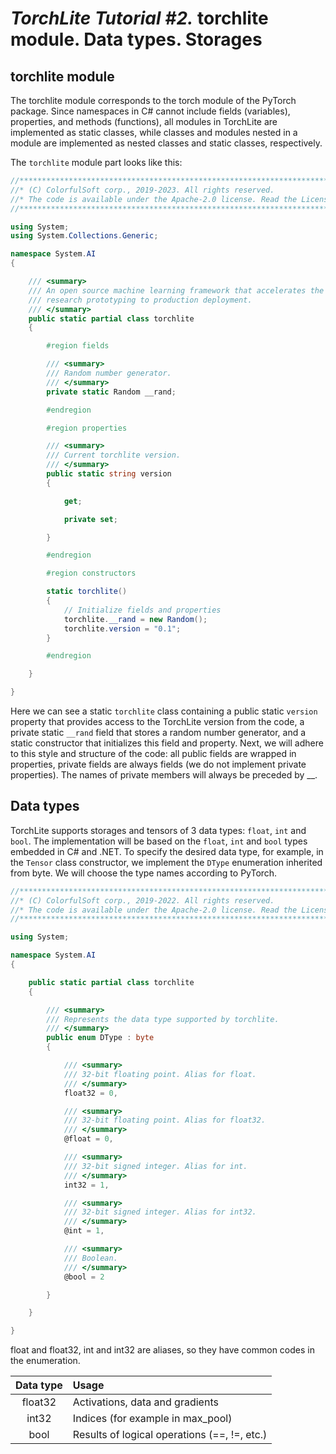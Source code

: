 # _TorchLite Tutorial #2._ torchlite module. Data types. Storages



## torchlite module

The torchlite module corresponds to the torch module of the PyTorch package. Since namespaces in C# cannot include fields (variables),
properties, and methods (functions), all modules in TorchLite are implemented as static classes, while classes and modules nested in a module are
implemented as nested classes and static classes, respectively.

The `torchlite` module part looks like this:

```C#
//***************************************************************************************************
//* (C) ColorfulSoft corp., 2019-2023. All rights reserved.
//* The code is available under the Apache-2.0 license. Read the License for details.
//***************************************************************************************************

using System;
using System.Collections.Generic;

namespace System.AI
{

    /// <summary>
    /// An open source machine learning framework that accelerates the path from
    /// research prototyping to production deployment.
    /// </summary>
    public static partial class torchlite
    {

        #region fields

        /// <summary>
        /// Random number generator.
        /// </summary>
        private static Random __rand;

        #endregion

        #region properties

        /// <summary>
        /// Current torchlite version.
        /// </summary>
        public static string version
        {

            get;

            private set;

        }

        #endregion

        #region constructors

        static torchlite()
        {
            // Initialize fields and properties
            torchlite.__rand = new Random();
            torchlite.version = "0.1";
        }

        #endregion

    }

}
```

Here we can see a static `torchlite` class containing a public static `version` property that provides access to the TorchLite version from the code, a
private static `__rand` field that stores a random number generator, and a static constructor that initializes this field and property.
Next, we will adhere to this style and structure of the code: all public fields are wrapped in properties, private fields are always fields (we do not
implement private properties). The names of private members will always be preceded by __.

## Data types

TorchLite supports storages and tensors of 3 data types: `float`, `int` and `bool`. The implementation will be based on the `float`, `int` and `bool` types
embedded in C# and .NET. To specify the desired data type, for example, in the `Tensor` class constructor, we implement the `DType` enumeration
inherited from byte. We will choose the type names according to PyTorch.

```C#
//***************************************************************************************************
//* (C) ColorfulSoft corp., 2019-2022. All rights reserved.
//* The code is available under the Apache-2.0 license. Read the License for details.
//***************************************************************************************************

using System;

namespace System.AI
{

    public static partial class torchlite
    {

        /// <summary>
        /// Represents the data type supported by torchlite.
        /// </summary>
        public enum DType : byte
        {

            /// <summary>
            /// 32-bit floating point. Alias for float.
            /// </summary>
            float32 = 0,

            /// <summary>
            /// 32-bit floating point. Alias for float32.
            /// </summary>
            @float = 0,

            /// <summary>
            /// 32-bit signed integer. Alias for int.
            /// </summary>
            int32 = 1,

            /// <summary>
            /// 32-bit signed integer. Alias for int32.
            /// </summary>
            @int = 1,

            /// <summary>
            /// Boolean.
            /// </summary>
            @bool = 2

        }

    }

}
```

float and float32, int and int32 are aliases, so they have common codes in the enumeration.

|Data type|Usage                                       |
|:-------:|:-------------------------------------------|
|float32  |Activations, data and gradients             |
|int32    |Indices (for example in max_pool)           |
|bool     |Results of logical operations (==, !=, etc.)|

